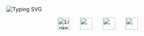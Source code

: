 ![Typing SVG](https://readme-typing-svg.demolab.com?font=Fira+Code&pause=1000&color=297DF7&random=false&width=435&lines=Hello+everyone!)
<!--
**octantus/octantus** is a ✨ _special_ ✨ repository because its `README.md` (this file) appears on your GitHub profile.

Here are some ideas to get you started:

- 🔭 I’m currently working on ...
- 🌱 I’m currently learning ...
- 👯 I’m looking to collaborate on ...
- 🤔 I’m looking for help with ...
- 💬 Ask me about ...
- 📫 How to reach me: ...
- 😄 Pronouns: ...
- ⚡ Fun fact: ...
-->
<!-- Social icons section -->
 <p align="center">
  <a href="https://www.linkedin.com/in/octantus/"><img width="32px" alt="LinkedIn" title="LinkedIn" src="https://i.imgur.com/9bPp1kS.png"/></a>
  &#8287;&#8287;&#8287;&#8287;&#8287;
  <a href="https://t.me/havenoheart" alt="Telegram" title="Telegram"><img width="32px" src="https://i.imgur.com/xBcFpz5.png"/></a>
  &#8287;&#8287;&#8287;&#8287;&#8287;
  <a href="https://discordapp.com/users/687762080719175693/" alt="Discord" title="My Discord"><img width="32px" src="https://i.imgur.com/B0dsrZH.png"/></a>
  &#8287;&#8287;&#8287;&#8287;&#8287;
  <a href="https://open.spotify.com/user/oladujke" alt="Spotify" title="Spotify"><img width="32px" src="https://i.imgur.com/7lascTX.png"/></a>
  &#8287;&#8287;&#8287;&#8287;&#8287;
</p>
<!--<details open> 
  <summary><h2>📘 My projects</h2></summary>
<p align="left">
<a href="https://github.com/octantus/Mobile-game-research"><img width="278" src="https://github-readme-stats.vercel.app/api/pin/?username=octantus&repo=Mobile-game-research&theme=react&bg_color=1F222E&title_color=4a5ee0&hide_border=true&icon_color=F8D866&show_icons=false"></a>
<a href="https://github.com/octantus/E-learning-EDA"><img width="278" src="https://github-readme-stats.vercel.app/api/pin/?username=octantus&repo=E-learning-EDA&theme=react&bg_color=1F222E&title_color=4a5ee0&hide_border=true&icon_color=F8D866&show_icons=false"></a>
 </p> -->
